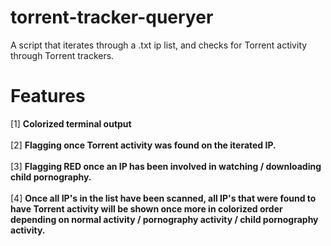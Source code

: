 # torrent-tracker-queryer
A script that iterates through a .txt ip list, and checks for Torrent activity through Torrent trackers.

Features
============
[1] **Colorized terminal output**
<br />
<br />
[2] **Flagging once Torrent activity was found on the iterated IP.**
<br />
<br />
[3] **Flagging RED once an IP has been involved in watching / downloading child pornography.**
<br />
<br />
[4] **Once all IP's in the list have been scanned, all IP's that were found to have Torrent activity will be shown once more in colorized order depending on normal activity / pornography activity / child pornography activity.**
